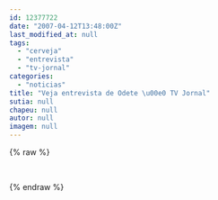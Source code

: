 ```yaml
---
id: 12377722
date: "2007-04-12T13:48:00Z"
last_modified_at: null
tags:
  - "cerveja"
  - "entrevista"
  - "tv-jornal"
categories:
  - "noticias"
title: "Veja entrevista de Odete \u00e0 TV Jornal"
sutia: null
chapeu: null
autor: null
imagem: null
---
```

{% raw %}
<p><P>&nbsp;</P> </p>
{% endraw %}